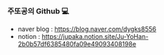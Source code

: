 ### 주또공의 Github 💻

- naver blog : https://blog.naver.com/dygks8556
- notion : https://jupaka.notion.site/Ju-YoHan-2b0b57df6385480fa09e49093408198e
